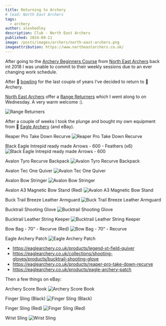 ```yaml
---
title: Returning to Archery
# lead: North East Archers
tags:
  - archery
author: alexhedley
description: Club - North East Archers
published: 2024-09-11
image: /posts/images/archers/north-east-archers.png
imageattribution: https://www.northeastarchers.co.uk/
---
```


<!-- # Archery -->

After going to the [Archery Beginners Course](archery) from [North East Archers](https://www.northeastarchers.co.uk/) back int 2018 I was unable to commit to their weekly sessions due to an ever changing work schedule.

After 🎳 [bowling](search?query=bowling) for the last couple of years I've decided to return to 🏹 Archery.

[North East Archers](https://www.northeastarchers.co.uk/) offer a [Range Returners](https://www.northeastarchers.co.uk/club/range-returners) which I went along to on Wednesday. A very warm welcome :).

![Range Returners](images/archery/range_returners_2.jpg "Range Returners")

After a couple of weeks I took the plunge and bought my own equipment from 🦅 [Eagle Archery](https://eaglearchery.co.uk/) (and eBay).

Reaper Pro Take Down Recurve
![Reaper Pro Take Down Recurve](images/archery/ReaperProTakeDownRecurve.jpg "Reaper Pro Take Down Recurve")

Black Eagle Intrepid ready made Arrows - 600 - Feathers (x6)
![Black Eagle Intrepid ready made Arrows - 600](images/archery/BlackEagleIntrepidreadymadeArrows-600.png "Black Eagle Intrepid ready made Arrows - 600")

Avalon Tyro Recurve Backpack
![Avalon Tyro Recurve Backpack](images/archery/AvalonTyroRecurveBackpack.jpg "Avalon Tyro Recurve Backpack")

Avalon Tec One Quiver
![Avalon Tec One Quiver](images/archery/AvalonTecOneQuiver.png "Avalon Tec One Quiver")

Avalon Bow Stringer
![Avalon Bow Stringer](images/archery/AvalonBowStringer.jpg "Avalon Bow Stringer")

Avalon A3 Magnetic Bow Stand (Red)
![Avalon A3 Magnetic Bow Stand](images/archery/AvalonA3MagneticBowStand.jpg "Avalon A3 Magnetic Bow Stand")

Buck Trail Breeze Leather Armguard
![Buck Trail Breeze Leather Armguard](images/archery/TrailBreezeLeatherArmguard.jpg "Buck Trail Breeze Leather Armguard")

Bucktrail Shooting Glove
![Bucktrail Shooting Glove](images/archery/BucktrailShootingGlove.jpg "Bucktrail Shooting Glove")

Bucktrail Leather String Keeper
![Bucktrail Leather String Keeper](images/archery/bucktrail_stringkeeper-b.jpg "Bucktrail Leather String Keeper")

Bow Bag - 70" - Recurve (Red)
![Bow Bag - 70" - Recurve](images/archery/BowBag.jpg "Bow Bag - 70\" - Recurve")

Eagle Archery Patch
![Eagle Archery Patch](images/archery/EagleArcheryPatch.jpg "Eagle Archery Patch")

- https://eaglearchery.co.uk/products/legend-xt-field-quiver
- https://eaglearchery.co.uk/collections/shooting-gloves/products/bucktrail-shooting-glove
- https://eaglearchery.co.uk/products/reaper-pro-take-down-recurve
- https://eaglearchery.co.uk/products/eagle-archery-patch

Then a few things on eBay:

Archery Score Book
![Archery Score Book](images/archery/archery-score-book.png "Archery Score Book")

Finger Sling (Black)
![Finger Sling (Black)](images/archery/finger-sling-black.png "Finger Sling (Black)")

Finger Sling (Red)
![Finger Sling (Red)](images/archery/finger-sling-red.png "Finger Sling (Red)")

Wrist Sling
![Wrist Sling](images/archery/wrist-sling-red.png "Wrist Sling")

